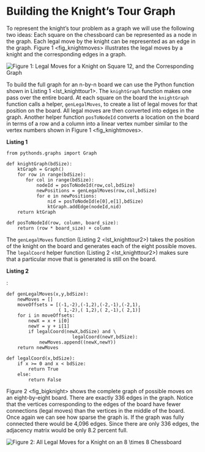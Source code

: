 Building the Knight’s Tour Graph
================================

To represent the knight’s tour problem as a graph we will use the
following two ideas: Each square on the chessboard can be represented as
a node in the graph. Each legal move by the knight can be represented as
an edge in the graph. Figure 1 &lt;fig\_knightmoves&gt; illustrates the
legal moves by a knight and the corresponding edges in a graph.

![Figure 1: Legal Moves for a Knight on Square 12, and the Corresponding
Graph](Figures/knightmoves.png)

To build the full graph for an n-by-n board we can use the Python
function shown in Listing 1 &lt;lst\_knighttour1&gt;. The `knightGraph`
function makes one pass over the entire board. At each square on the
board the `knightGraph` function calls a helper, `genLegalMoves`, to
create a list of legal moves for that position on the board. All legal
moves are then converted into edges in the graph. Another helper
function `posToNodeId` converts a location on the board in terms of a
row and a column into a linear vertex number similar to the vertex
numbers shown in Figure 1 &lt;fig\_knightmoves&gt;.

**Listing 1**

    from pythonds.graphs import Graph

    def knightGraph(bdSize):
        ktGraph = Graph()
        for row in range(bdSize):
           for col in range(bdSize):
               nodeId = posToNodeId(row,col,bdSize)
               newPositions = genLegalMoves(row,col,bdSize)
               for e in newPositions:
                   nid = posToNodeId(e[0],e[1],bdSize)
                   ktGraph.addEdge(nodeId,nid)
        return ktGraph

    def posToNodeId(row, column, board_size):
        return (row * board_size) + column

The `genLegalMoves` function (Listing 2 &lt;lst\_knighttour2&gt;) takes
the position of the knight on the board and generates each of the eight
possible moves. The `legalCoord` helper function
(Listing 2 &lt;lst\_knighttour2&gt;) makes sure that a particular move
that is generated is still on the board.

**Listing 2**

:

    def genLegalMoves(x,y,bdSize):
        newMoves = []
        moveOffsets = [(-1,-2),(-1,2),(-2,-1),(-2,1),
                       ( 1,-2),( 1,2),( 2,-1),( 2,1)]
        for i in moveOffsets:
            newX = x + i[0]
            newY = y + i[1]
            if legalCoord(newX,bdSize) and \
                            legalCoord(newY,bdSize):
                newMoves.append((newX,newY))
        return newMoves

    def legalCoord(x,bdSize):
        if x >= 0 and x < bdSize:
            return True
        else:
            return False

Figure 2 &lt;fig\_bigknight&gt; shows the complete graph of possible
moves on an eight-by-eight board. There are exactly 336 edges in the
graph. Notice that the vertices corresponding to the edges of the board
have fewer connections (legal moves) than the vertices in the middle of
the board. Once again we can see how sparse the graph is. If the graph
was fully connected there would be 4,096 edges. Since there are only 336
edges, the adjacency matrix would be only 8.2 percent full.

![Figure 2: All Legal Moves for a Knight on an $8 \times 8$
Chessboard](Figures/bigknight.png)
